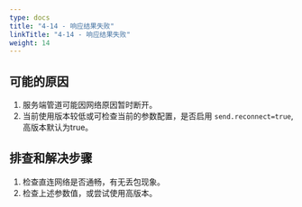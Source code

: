 ```yaml
---
type: docs
title: "4-14 - 响应结果失败"
linkTitle: "4-14 - 响应结果失败"
weight: 14
---
```


## 可能的原因

1. 服务端管道可能因网络原因暂时断开。
2. 当前使用版本较低或可检查当前的参数配置，是否启用 `send.reconnect=true`,高版本默认为true。

## 排查和解决步骤

1. 检查直连网络是否通畅，有无丢包现象。
2. 检查上述参数值，或尝试使用高版本。

<p style="margin-top: 14rem;"> </p>